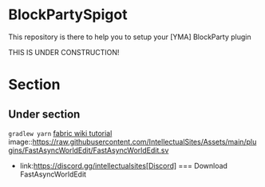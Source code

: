 # BlockPartySpigot
This repository is there to help you to setup your [YMA] BlockParty plugin

THIS IS UNDER CONSTRUCTION!

# Section
## Under section
`gradlew yarn`
[fabric wiki tutorial](https://fabricmc.net/wiki/tutorial:setup)
image::https://raw.githubusercontent.com/IntellectualSites/Assets/main/plugins/FastAsyncWorldEdit/FastAsyncWorldEdit.sv
* link:https://discord.gg/intellectualsites[Discord]
=== Download FastAsyncWorldEdit
